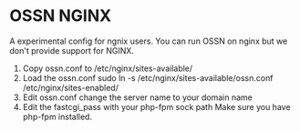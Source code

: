 # OSSN NGINX
A experimental config for ngnix users.  You can run OSSN on nginx but we don't provide support for NGINX.  

1. Copy ossn.conf to /etc/nginx/sites-available/
2. Load the ossn.conf sudo ln -s /etc/nginx/sites-available/ossn.conf /etc/nginx/sites-enabled/
3. Edit ossn.conf change the server name to your domain name
4. Edit the fastcgi_pass with your php-fpm sock path  Make sure you have php-fpm installed.


